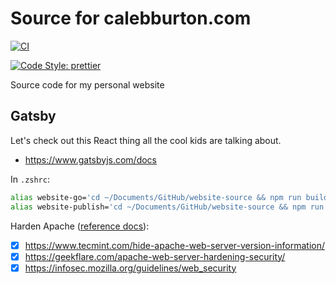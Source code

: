 # Source for calebburton.com

[![CI](https://img.shields.io/github/workflow/status/calebburton/website-source/CI?logo=github&style=plastic)](https://github.com/CalebBurton/website-source/actions?query=workflow%3ACI)

[![Code Style: prettier](https://img.shields.io/badge/code_style-prettier-ff69b4.svg?logo=prettier&style=plastic)](https://github.com/prettier/prettier)

Source code for my personal website

<!--
## Eleventy

-   <https://www.11ty.dev/>
-   <https://github.com/11ty/11ty-website>
-->

## Gatsby

Let's check out this React thing all the cool kids are talking about.

- <https://www.gatsbyjs.com/docs>

In `.zshrc`:

```bash
alias website-go='cd ~/Documents/GitHub/website-source && npm run build:dev'
alias website-publish='cd ~/Documents/GitHub/website-source && npm run publish'
```

Harden Apache ([reference docs](https://httpd.apache.org/docs/)):

- [x] <https://www.tecmint.com/hide-apache-web-server-version-information/>
- [x] <https://geekflare.com/apache-web-server-hardening-security/>
- [x] <https://infosec.mozilla.org/guidelines/web_security>

<!--
sudo -u deployemon bash
cd ~/website-source
eval $(ssh-agent -s) && ssh-add ~/.ssh/id_github
git pull
npm run publish

vi /etc/apache2/apache2.conf
sudo service apache2 restart

scp ~/Documents/GitHub/website-source/.env deployemon@do-site:/home/deployemon/website-source
-->

<!--
sudo a2enmod cgid
sudo a2enmod headers
sudo a2enmod http2
systemctl restart apache2

sudo service apache2 restart
-->

<!--
Everything is being redirected by /etc/apache2/mods-enabled/alias.conf

sudo tail /var/log/apache2/access.log
-->
